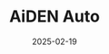 ---  
layout: startup_page  
title: "AiDEN Auto"  
id: "aidenauto.com"  
permalink: "/aidenautoaidenauto.com02192025/"  
website: "https://aidenauto.com/"  
funding_round: "Seed"  
funding_amount: "$4.2M"  
investors: "Nuri Venture Partners, Tengro Ventures, Band of Angels, Mentors Fund, Start Equity Ventures, Conxcity, Weltham Capital, IF Insurance, Silicon Valley angel investors, family offices"  
about: "AiDEN Auto is a privacy-first connected vehicle technology company. Their platform empowers OEMs to offer in-vehicle services at scale while managing and sharing data within the connected vehicle ecosystem. AiDEN focuses on consumer data privacy and transparency, giving drivers control over their data."  
markets: "Automotive, Data Privacy, Embedded Software Products"  
hq: "San Ramon, California, United States"  
founded_year: "2020"  
linkedin: "https://www.linkedin.com/company/aidenauto"  
twitter: "https://twitter.com/aidenabled"  
instagram: ""  
facebook: ""  
crunchbase: "https://www.crunchbase.com/organization/aiden-automotive-technologies"  
pitchbook: "https://pitchbook.com/profiles/company/470971-90"  

date_display: "19-Feb-2025"  
date: "2025-02-19"

# SEO Optimization  
meta_title: "AiDEN Auto - Seed Funding ($4.2M)"  
meta_description: "AiDEN Auto, AiDEN Auto is a privacy-first connected vehicle technology company. Their platform empowers OEMs to offer in-vehicle services at scale while managing ..."  
meta_keywords: "AiDEN Auto, Automotive, Data Privacy, Embedded Software Products, Seed funding"  
canonical_url: "https://startup.projectstartups.com/aidenautoaidenauto.com02192025/"  
---